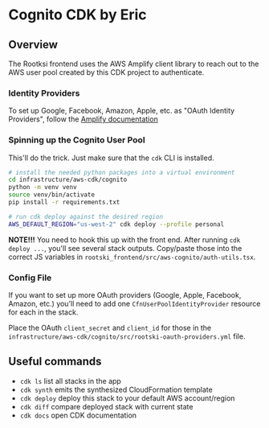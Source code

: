 # Cognito CDK by Eric

## Overview

The Rootksi frontend uses the AWS Amplify client library to reach out to
the AWS user pool created by this CDK project to authenticate.

### Identity Providers

To set up Google, Facebook, Amazon, Apple, etc. as "OAuth Identity Providers",
follow the [Amplify documentation](https://docs.amplify.aws/lib/auth/social/q/platform/js)

### Spinning up the Cognito User Pool

This'll do the trick. Just make sure that the `cdk` CLI is installed.

``` bash
# install the needed python packages into a virtual environment
cd infrastructure/aws-cdk/cognito
python -m venv venv
source venv/bin/activate
pip install -r requirements.txt

# run cdk deploy against the desired region
AWS_DEFAULT_REGION="us-west-2" cdk deploy --profile personal
```

**NOTE!!!** You need to hook this up with the front end. After running `cdk deploy ...`,
you'll see several stack outputs. Copy/paste those into the correct JS variables in
`rootski_frontend/src/aws-cognito/auth-utils.tsx`.

### Config File

If you want to set up more OAuth providers (Google, Apple, Facebook, Amazon, etc.) you'll need
to add one `CfnUserPoolIdentityProvider` resource for each in the stack.

Place the OAuth `client_secret` and `client_id` for those in the
`infrastructure/aws-cdk/cognito/src/rootski-oauth-providers.yml` file.

## Useful commands

 * `cdk ls`          list all stacks in the app
 * `cdk synth`       emits the synthesized CloudFormation template
 * `cdk deploy`      deploy this stack to your default AWS account/region
 * `cdk diff`        compare deployed stack with current state
 * `cdk docs`        open CDK documentation

